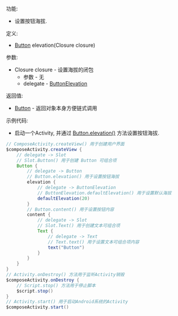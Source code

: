 功能:

+ 设置按钮海拔.

定义:

+ [Button](/API/UI/Compose/Widget/Button/README.md) elevation(Closure closure)

参数:

+ Closure closure - 设置海拔的闭包
    + 参数 - 无
    + delegate - [ButtonElevation](/API/UI/Compose/Widget/Button/ButtonElevation/README.md)

返回值:

+ [Button](/API/UI/Compose/Widget/Button/README.md) - 返回对象本身方便链式调用

示例代码:

+ 启动一个Activity, 并通过 [Button.elevation()](/API/UI/Compose/Widget/Button/README.md?id=elevation) 方法设置按钮海拔.

```groovy
// ComposeActivity.createView() 用于创建用户界面
$composeActivity.createView {
    // delegate -> Slot
    // Slot.Button() 用于创建 Button 可组合项
    Button {
        // delegate -> Button
        // Button.elevation() 用于设置按钮海拔
        elevation {
            // delegate -> ButtonElevation
            // ButtonElevation.defaultElevation() 用于设置默认海拔
            defaultElevation(20)
        }
        // Button.content() 用于设置按钮内容
        content {
            // delegate -> Slot
            // Slot.Text() 用于创建文本可组合项
            Text {
                // delegate -> Text
                // Text.text() 用于设置文本可组合项内容
                text("Button")
            }
        }
    }
}
// Activity.onDestroy() 方法用于监听Activity销毁
$composeActivity.onDestroy {
    // Script.stop() 方法用于停止脚本
    $script.stop()
}
// Activity.start() 用于启动Android系统的Activity
$composeActivity.start()
```